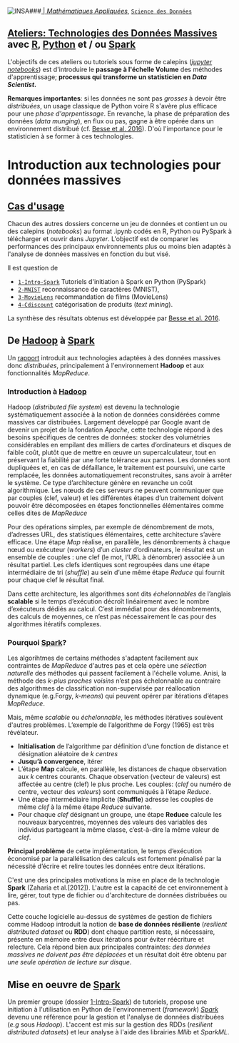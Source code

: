 ###<a href="http://www.insa-toulouse.fr/" ><img src="http://www.math.univ-toulouse.fr/~besse/Wikistat/Images/Logo_INSAvilletoulouse-RVB.png" style="float:left; max-width: 80px; display: inline" alt="INSA"/> |  [*Mathématiques Appliquées*](http://www.math.insa-toulouse.fr/fr/index.html), [`Science des Données`](http://www.math.insa-toulouse.fr/fr/enseignement.html) 

## [Ateliers: Technologies des Données Massives](https://github.com/wikistat/Ateliers-Big-Data) avec [R](https://cran.r-project.org/), [Python](https://www.python.org/) et / ou [Spark](href="http://spark.apache.org/)

L'objectifs de ces ateliers ou tutoriels sous forme de calepins ([*jupyter notebooks*](http://jupyter.org/)) est d'introduire le **passage à l'échelle Volume** des méthodes d'apprentissage; **processus qui transforme un statisticien en *Data Scientist*.** 

**Remarques importantes**: si les données ne sont pas *grosses* à devoir être *distribuées*, un usage classique de Python voire R s'avère plus efficace pour une *phase d'aprpentissage*. En revanche, la phase de préparation des données (*data munging*), en flux ou pas, gagne à être opérée dans un environnement distribué (cf. [Besse et al. 2016](https://hal.archives-ouvertes.fr/hal-01350099)). D'où l'importance pour le statisticien à se former à ces technologies.


# Introduction aux technologies pour données massives
## [Cas d'usage](https://hal.archives-ouvertes.fr/hal-01350099)
Chacun des autres dossiers concerne un jeu de données et contient un ou des calepins (*notebooks*) au format .ipynb codés en R, Python ou PySpark à télécharger et ouvrir dans *Jupyter*. L'objectif est de comparer les performances des principaux environnements plus ou moins bien adaptés à l'analyse de données massives en fonction du but visé.

Il est question de 

- [`1-Intro-Spark`](https://github.com/wikistat/Ateliers-Big-Data/tree/master/1-Intro-PySpark) Tutoriels d'initiation à Spark en Python (PySpark)
- [`2-MNIST`](https://github.com/wikistat/Ateliers-Big-Data/tree/master/2-MNIST) reconnaissance de caractères (MNIST), 
- [`3-MovieLens`](https://github.com/wikistat/Ateliers-Big-Data/tree/master/3-MovieLens) recommandation de films (MovieLens)
- [`4-Cdiscount`](https://github.com/wikistat/Ateliers-Big-Data/tree/master/4-Cdiscount) catégorisation de produits (*text mining*).

La synthèse des résultats obtenus est développée par [Besse et al. 2016](https://hal.archives-ouvertes.fr/hal-01350099).

## De [Hadoop](http://hadoop.apache.org/) à [Spark](http://spark.apache.org/)

Un [rapport](https://hal.archives-ouvertes.fr/file/index/docid/995801/filename/st-stat-bigdata-clones.pdf) introduit aux technologies adaptées à des données massives donc *distribuées*, principalement à l'environnement **Hadoop** et aux fonctionnalités *MapReduce*.

### Introduction à [Hadoop](http://hadoop.apache.org/)

Hadoop (*distributed file system*) est devenu la technologie systématiquement associée à la notion de données considérées comme massives car distribuées. Largement développé par Google
avant de devenir un projet de la fondation *Apache*, cette technologie répond à des besoins spécifiques de centres de données: stocker
des volumétries considérables en empilant des milliers de cartes d’ordinateurs et disques de faible coût, plutôt que de mettre en œuvre un supercalculateur, tout en préservant la fiabilité par une forte tolérance aux pannes. Les données sont dupliquées et, en cas de défaillance, le traitement est poursuivi, une carte remplacée,
les données automatiquement reconstruites, sans avoir à arrêter le système. Ce type d’architecture génère en revanche un coût algorithmique. Les nœuds de ces serveurs ne peuvent communiquer que par couples (clef, valeur) et les différentes étapes d’un traitement doivent pouvoir être décomposées en étapes fonctionnelles élémentaires comme celles dites de *MapReduce*

Pour des opérations simples, par exemple de dénombrement de mots, d’adresses URL, des statistiques élémentaires, cette architecture s’avère efficace. Une étape *Map* réalise, en parallèle, les dénombrements à chaque nœud ou exécuteur (*workers*) d’un *cluster*
d’ordinateurs, le résultat est un ensemble de couples : une clef (le mot, l’URL à dénombrer) associée à un résultat partiel. Les clefs identiques sont regroupées dans une étape intermédiaire de tri (*shuffle*) au sein d’une même étape *Reduce* qui fournit pour chaque clef le résultat final.

Dans cette architecture, les algorithmes sont dits *échelonnables* de l’anglais **scalable** si  le  temps  d’exécution  décroît  linéairement  avec  le  nombre  d’exécuteurs dédiés au calcul. C’est immédiat pour des dénombrements, des calculs de
moyennes, ce n’est pas nécessairement le cas pour des algorithmes itératifs complexes. 

### Pourquoi [Spark](http://spark.apache.org/)?
Les algorihtmes de certains méthodes s'adaptent facilement aux contraintes de *MapReduce* d'autres pas et cela opère une *sélection naturelle* des méthodes qui passent facilement à l'échelle volume. Anisi, la méthode des *k-plus proches voisins* n’est pas échelonnable au contraire des algorithmes de classification non-supervisée par réallocation dynamique (e.g.Forgy, *k-means*) qui peuvent opérer par itérations d’étapes *MapReduce*.

Mais, même *scalable* ou *échelonnable*, les méthodes itératives soulèvent d'autres problèmes. L’exemple de l’algorithme de Forgy (1965) est très révélateur.

- **Initialisation** de l’algorithme par définition d’une fonction de distance et désignation aléatoire de *k centres*
- **Jusqu’à convergence**, itérer
 - L’étape **Map** calcule, en parallèle, les distances de chaque observation aux *k* centres courants. Chaque observation (vecteur
de  valeurs)  est  affectée  au  centre  (clef)  le  plus  proche.  Les couples: (*clef* ou numéro de centre, vecteur des *valeurs*) sont
communiqués à l’étape *Reduce*.
 - Une étape intermédiaire implicite (**Shuffle**) adresse les couples
de même *clef* à la même étape *Reduce* suivante.
 - Pour chaque *clef* désignant un groupe, une étape **Reduce** calcule
les nouveaux barycentres, moyennes des valeurs des variables des individus partageant la même classe, c’est-à-dire la même valeur de *clef*.

**Principal problème** de cette implémentation, le temps d’exécution économisé par la parallélisation des calculs est fortement pénalisé par la nécessité d’écrire et relire toutes les données entre deux itérations.

C'est une des principales motivations la mise en place de la technologie **Spark** (Zaharia et al.[2012]). L'autre est la capacité de cet environnement à lire, gérer, tout type de fichier ou d'architecture de données distribuées ou pas.

Cette couche logicielle au-dessus de systèmes de gestion de fichiers comme Hadoop introduit la notion de **base de données résiliente** (*resilient distributed dataset* ou **RDD**) dont chaque partition reste, si nécessaire, présente en mémoire entre deux itérations pour éviter réécriture et relecture. Cela répond bien aux principales contraintes: *des données massives ne doivent pas être déplacées* et un résultat doit être obtenu par *une seule opération de lecture sur disque*.


## Mise en oeuvre de [Spark](http://spark.apache.org/)
 
Un premier groupe (dossier [1-Intro-Spark](https://github.com/wikistat/Ateliers-Big-Data/tree/master/1-Intro-PySpark)) de tutoriels, propose une initiation à l'utilisation en Python de l'environnement (*framework*) [*Spark*](http://spark.apache.org/) devenu une référence pour la gestion et l'analyse de données distribuées (*e.g* sous *Hadoop*). L'accent est mis sur la gestion des RDDs (*resilient distributed datasets*) et leur analyse à l'aide des librairies *Mllib* et *SparkML*.



